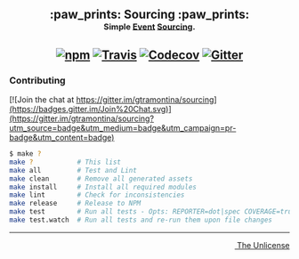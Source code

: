 <h2 align="center">
  <p align="center">:paw_prints: Sourcing :paw_prints:</br>
  <sub align="center"><sub>Simple <a href="http://docs.geteventstore.com/introduction/event-sourcing-basics/">Event</a> <a href="http://martinfowler.com/eaaDev/EventSourcing.html">Sourcing</a>.</sub></sub></p>
</h2>

<h2 align="center">
  <p align="center">
    <a href="https://www.npmjs.com/package/sourcing"><img alt="npm" src="https://img.shields.io/npm/v/sourcing.svg"></a>
    <a href="https://travis-ci.org/gtramontina/sourcing"><img alt="Travis" src="https://img.shields.io/travis/gtramontina/sourcing.svg"></a>
    <a href="https://codecov.io/github/gtramontina/sourcing"><img alt="Codecov" src="https://img.shields.io/codecov/c/github/gtramontina/sourcing.svg"></a>
    <a href="https://gitter.im/gtramontina/sourcing"><img alt="Gitter" src="https://img.shields.io/gitter/room/gtramontina/sourcing.js.svg"></a>
  </p>
</h2>

### Contributing

[![Join the chat at https://gitter.im/gtramontina/sourcing](https://badges.gitter.im/Join%20Chat.svg)](https://gitter.im/gtramontina/sourcing?utm_source=badge&utm_medium=badge&utm_campaign=pr-badge&utm_content=badge)

```bash
$ make ?
make ?           # This list
make all         # Test and Lint
make clean       # Remove all generated assets
make install     # Install all required modules
make lint        # Check for inconsistencies
make release     # Release to NPM
make test        # Run all tests - Opts: REPORTER=dot|spec COVERAGE=true
make test.watch  # Run all tests and re-run them upon file changes

```
---
<p align="right">
  <a href="http://unlicense.org/"><img src="http://upload.wikimedia.org/wikipedia/commons/6/62/PD-icon.svg" width="12"/> The Unlicense</a>
</p>
